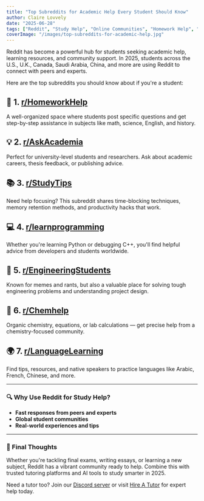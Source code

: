 ```yaml
---
title: "Top Subreddits for Academic Help Every Student Should Know"
author: Claire Lovvely
date: "2025-06-28"
tags: ["Reddit", "Study Help", "Online Communities", "Homework Help", "College Life"]
coverImage: "/images/top-subreddits-for-academic-help.jpg"
---
```


Reddit has become a powerful hub for students seeking academic help, learning resources, and community support. In 2025, students across the U.S., U.K., Canada, Saudi Arabia, China, and more are using Reddit to connect with peers and experts.

Here are the top subreddits you should know about if you're a student:

## 🧠 1. [r/HomeworkHelp](https://www.reddit.com/r/HomeworkHelp/)
A well-organized space where students post specific questions and get step-by-step assistance in subjects like math, science, English, and history.

## 💡 2. [r/AskAcademia](https://www.reddit.com/r/AskAcademia/)
Perfect for university-level students and researchers. Ask about academic careers, thesis feedback, or publishing advice.

## 📚 3. [r/StudyTips](https://www.reddit.com/r/StudyTips/)
Need help focusing? This subreddit shares time-blocking techniques, memory retention methods, and productivity hacks that work.

## 💻 4. [r/learnprogramming](https://www.reddit.com/r/learnprogramming/)
Whether you're learning Python or debugging C++, you'll find helpful advice from developers and students worldwide.

## 📐 5. [r/EngineeringStudents](https://www.reddit.com/r/EngineeringStudents/)
Known for memes and rants, but also a valuable place for solving tough engineering problems and understanding project design.

## 🔬 6. [r/Chemhelp](https://www.reddit.com/r/Chemhelp/)
Organic chemistry, equations, or lab calculations — get precise help from a chemistry-focused community.

## 🌍 7. [r/LanguageLearning](https://www.reddit.com/r/LanguageLearning/)
Find tips, resources, and native speakers to practice languages like Arabic, French, Chinese, and more.

---

### 🔍 Why Use Reddit for Study Help?

- **Fast responses from peers and experts**
- **Global student communities**
- **Real-world experiences and tips**

---

### 💬 Final Thoughts

Whether you're tackling final exams, writing essays, or learning a new subject, Reddit has a vibrant community ready to help. Combine this with trusted tutoring platforms and AI tools to study smarter in 2025.

Need a tutor too? Join our [Discord server](https://discord.gg/your-link) or visit [Hire A Tutor](https://hireatutor.ai) for expert help today.

